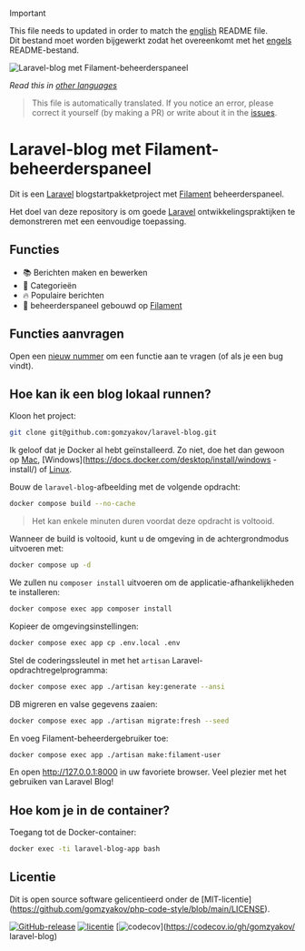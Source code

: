 >[!IMPORTANT]
>This file needs to updated in order to match the [english](/README.md) README file.  
>Dit bestand moet worden bijgewerkt zodat het overeenkomt met het [engels](/README.md) README-bestand.

![Laravel-blog met Filament-beheerderspaneel](../docs/social-preview-en.png)

_Read this in [other languages](./Translations.md)_

>This file is automatically translated. If you notice an error, please correct it yourself (by making a PR) or write about it in the [issues](https://github.com/gomzyakov/laravel-blog/issues).

# Laravel-blog met Filament-beheerderspaneel

Dit is een [Laravel](https://laravel.com) blogstartpakketproject met [Filament](https://filamentphp.com) beheerderspaneel.

Het doel van deze repository is om goede [Laravel](https://laravel.com) ontwikkelingspraktijken te demonstreren met een eenvoudige toepassing.

## Functies

- 📚 Berichten maken en bewerken
- 🥑 Categorieën
- 🔥 Populaire berichten
- 🎉 beheerderspaneel gebouwd op [Filament](https://filamentphp.com)

## Functies aanvragen

Open een [nieuw nummer](https://github.com/gomzyakov/laravel-blog/issues/new) om een functie aan te vragen (of als je een bug vindt).

## Hoe kan ik een blog lokaal runnen?

Kloon het project:

```bash
git clone git@github.com:gomzyakov/laravel-blog.git
```

Ik geloof dat je Docker al hebt geïnstalleerd. Zo niet, doe het dan gewoon op [Mac](https://docs.docker.com/desktop/install/mac-install/), [Windows](https://docs.docker.com/desktop/install/windows -install/) of [Linux](https://docs.docker.com/desktop/install/linux-install/).

Bouw de `laravel-blog`-afbeelding met de volgende opdracht:

``` bash
docker compose build --no-cache
```

>Het kan enkele minuten duren voordat deze opdracht is voltooid.

Wanneer de build is voltooid, kunt u de omgeving in de achtergrondmodus uitvoeren met:

``` bash
docker compose up -d
```

We zullen nu `composer install` uitvoeren om de applicatie-afhankelijkheden te installeren:

``` bash
docker compose exec app composer install
```

Kopieer de omgevingsinstellingen:

``` bash
docker compose exec app cp .env.local .env
```

Stel de coderingssleutel in met het `artisan` Laravel-opdrachtregelprogramma:

``` bash
docker compose exec app ./artisan key:generate --ansi
```

DB migreren en valse gegevens zaaien:

```bash
docker compose exec app ./artisan migrate:fresh --seed
```

En voeg Filament-beheerdergebruiker toe:

``` bash
docker compose exec app ./artisan make:filament-user
```

En open http://127.0.0.1:8000 in uw favoriete browser. Veel plezier met het gebruiken van Laravel Blog!

## Hoe kom je in de container?

Toegang tot de Docker-container:

``` bash
docker exec -ti laravel-blog-app bash
```

## Licentie

Dit is open source software gelicentieerd onder de [MIT-licentie] (https://github.com/gomzyakov/php-code-style/blob/main/LICENSE).


[![GitHub-release](https://img.shields.io/github/release/gomzyakov/laravel-blog.svg)](https://github.com/gomzyakov/laravel-blog/releases/latest)
[![licentie](https://img.shields.io/badge/License-MIT-green.svg)](https://github.com/gomzyakov/laravel-blog/blob/development/LICENSE)
[![codecov](https://codecov.io/gh/gomzyakov/laravel-blog/branch/main/graph/badge.svg?token=4CYTVMVUYV)](https://codecov.io/gh/gomzyakov/ laravel-blog)
